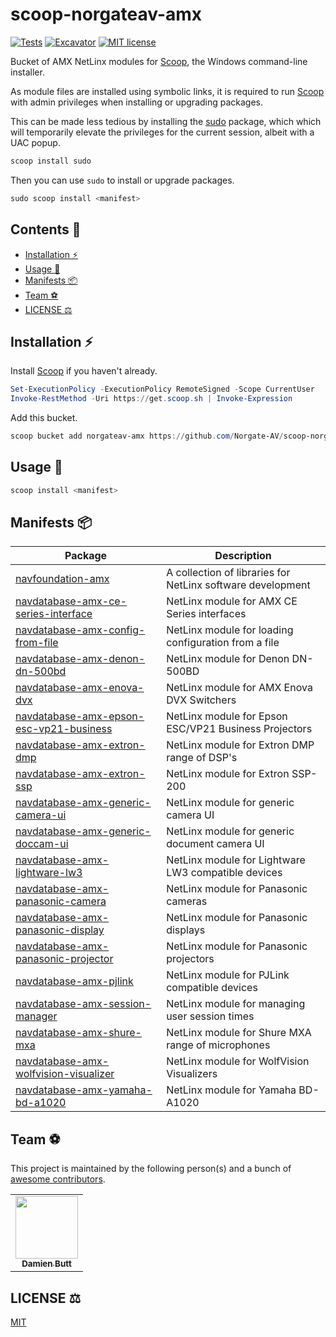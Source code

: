 # scoop-norgateav-amx

[![Tests](https://github.com/Norgate-AV/scoop-norgateav-amx/actions/workflows/ci.yml/badge.svg)](https://github.com/Norgate-AV/scoop-norgateav-amx/actions/workflows/ci.yml)
[![Excavator](https://github.com/Norgate-AV/scoop-norgateav-amx/actions/workflows/excavator.yml/badge.svg)](https://github.com/Norgate-AV/scoop-norgateav-amx/actions/workflows/excavator.yml)
[![MIT license](https://img.shields.io/badge/License-MIT-blue.svg)](LICENSE)

Bucket of AMX NetLinx modules for [Scoop](https://scoop.sh), the Windows command-line installer.

As module files are installed using symbolic links, it is required to run [Scoop](https://scoop.sh) with admin privileges when installing or upgrading packages.

This can be made less tedious by installing the [sudo](https://github.com/ScoopInstaller/Main/blob/master/bucket/sudo.json) package, which which will temporarily elevate the privileges for the current session, albeit with a UAC popup.

```powershell
scoop install sudo
```

Then you can use `sudo` to install or upgrade packages.

```powershell
sudo scoop install <manifest>
```

## Contents :book:

-   [Installation :zap:](#installation-zap)
-   [Usage :rocket:](#usage-rocket)
-   [Manifests :package:](#manifests-package)
-   [Team :soccer:](#team-soccer)
-   [LICENSE :balance_scale:](#license-balance_scale)

## Installation :zap:

Install [Scoop](https://scoop.sh) if you haven't already.

```powershell
Set-ExecutionPolicy -ExecutionPolicy RemoteSigned -Scope CurrentUser
Invoke-RestMethod -Uri https://get.scoop.sh | Invoke-Expression
```

Add this bucket.

```powershell
scoop bucket add norgateav-amx https://github.com/Norgate-AV/scoop-norgateav-amx
```

## Usage :rocket:

```powershell
scoop install <manifest>
```

## Manifests :package:

<!-- MANIFEST-TABLE:START - Do not remove or modify this section -->

| Package                                                                                                        | Description                                                |
| -------------------------------------------------------------------------------------------------------------- | ---------------------------------------------------------- |
| [navfoundation-amx](https://github.com/Norgate-AV/NAVFoundation.Amx)                                           | A collection of libraries for NetLinx software development |
| [navdatabase-amx-ce-series-interface](https://github.com/Norgate-AV/NAVDatabase.Amx.AmxCESeriesInterface)      | NetLinx module for AMX CE Series interfaces                |
| [navdatabase-amx-config-from-file](https://github.com/Norgate-AV/NAVDatabase.Amx.ConfigFromFile)               | NetLinx module for loading configuration from a file       |
| [navdatabase-amx-denon-dn-500bd](https://github.com/Norgate-AV/NAVDatabase.Amx.DenonDN-500BD)                  | NetLinx module for Denon DN-500BD                          |
| [navdatabase-amx-enova-dvx](https://github.com/Norgate-AV/NAVDatabase.Amx.EnovaDVX)                            | NetLinx module for AMX Enova DVX Switchers                 |
| [navdatabase-amx-epson-esc-vp21-business](https://github.com/Norgate-AV/NAVDatabase.Amx.EpsonESC-VP21Business) | NetLinx module for Epson ESC/VP21 Business Projectors      |
| [navdatabase-amx-extron-dmp](https://github.com/Norgate-AV/NAVDatabase.Amx.ExtronDMP)                          | NetLinx module for Extron DMP range of DSP's               |
| [navdatabase-amx-extron-ssp](https://github.com/Norgate-AV/NAVDatabase.Amx.ExtronSSP)                          | NetLinx module for Extron SSP-200                          |
| [navdatabase-amx-generic-camera-ui](https://github.com/Norgate-AV/NAVDatabase.Amx.GenericCameraUI)             | NetLinx module for generic camera UI                       |
| [navdatabase-amx-generic-doccam-ui](https://github.com/Norgate-AV/NAVDatabase.Amx.GenericDocCamUI)             | NetLinx module for generic document camera UI              |
| [navdatabase-amx-lightware-lw3](https://github.com/Norgate-AV/NAVDatabase.Amx.LightwareLW3)                    | NetLinx module for Lightware LW3 compatible devices        |
| [navdatabase-amx-panasonic-camera](https://github.com/Norgate-AV/NAVDatabase.Amx.PanasonicCamera)              | NetLinx module for Panasonic cameras                       |
| [navdatabase-amx-panasonic-display](https://github.com/Norgate-AV/NAVDatabase.Amx.PanasonicDisplay)            | NetLinx module for Panasonic displays                      |
| [navdatabase-amx-panasonic-projector](https://github.com/Norgate-AV/NAVDatabase.Amx.PanasonicProjector)        | NetLinx module for Panasonic projectors                    |
| [navdatabase-amx-pjlink](https://github.com/Norgate-AV/NAVDatabase.Amx.PJLink)                                 | NetLinx module for PJLink compatible devices               |
| [navdatabase-amx-session-manager](https://github.com/Norgate-AV/NAVDatabase.Amx.SessionManager)                | NetLinx module for managing user session times             |
| [navdatabase-amx-shure-mxa](https://github.com/Norgate-AV/NAVDatabase.Amx.ShureMXA)                            | NetLinx module for Shure MXA range of microphones          |
| [navdatabase-amx-wolfvision-visualizer](https://github.com/Norgate-AV/NAVDatabase.Amx.WolfVisionVisualizer)    | NetLinx module for WolfVision Visualizers                  |
| [navdatabase-amx-yamaha-bd-a1020](https://github.com/Norgate-AV/NAVDatabase.Amx.YamahaBD-A1020)                | NetLinx module for Yamaha BD-A1020                         |

<!-- MANIFEST-TABLE:END -->

## Team :soccer:

This project is maintained by the following person(s) and a bunch of [awesome contributors](https://github.com/Norgate-AV/scoop-norgateav-av/graphs/contributors).

<table>
  <tr>
    <td align="center"><a href="https://github.com/damienbutt"><img src="https://avatars.githubusercontent.com/damienbutt?v=4?s=100" width="100px;" alt=""/><br /><sub><b>Damien Butt</b></sub></a><br /></td>
  </tr>
</table>

## LICENSE :balance_scale:

[MIT](LICENSE)
